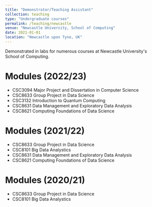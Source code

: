 ```yaml
---
title: "Demonstrator/Teaching Assistant"
collection: teaching
type: "Undergraduate courses"
permalink: /teaching/newcastle
venue: "Newcastle University, School of Computing"
date: 2021-01-01
location: "Newcastle upon Tyne, UK"
---
```


Demonstrated in labs for numerous courses at Newcastle University's School of Computing.

# Modules (2022/23)
- CSC3094 Major Project and Dissertation in Computer Science
- CSC8633 Group Project in Data Science
- CSC3132 Introduction to Quantum Computing
- CSC8631 Data Management and Exploratory Data Analysis
- CSC8621 Computing Foundations of Data Science


# Modules (2021/22)
- CSC8633 Group Project in Data Science
- CSC8101 Big Data Analystics
- CSC8631 Data Management and Exploratory Data Analysis
- CSC8621 Computing Foundations of Data Science

# Modules (2020/21)
- CSC8633 Group Project in Data Science
- CSC8101 Big Data Analystics
